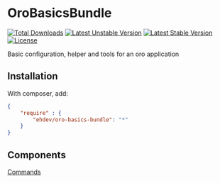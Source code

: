 OroBasicsBundle
=========
[![Total Downloads](https://poser.pugx.org/ehdev/oro-basics-bundle/downloads)](https://packagist.org/packages/ehdev/oro-basics-bundle)
[![Latest Unstable Version](https://poser.pugx.org/ehdev/oro-basics-bundle/v/unstable)](//packagist.org/packages/ehdev/oro-basics-bundle)
[![Latest Stable Version](https://poser.pugx.org/ehdev/oro-basics-bundle/version)](https://packagist.org/packages/ehdev/oro-basics-bundle)
[![License](https://poser.pugx.org/ehdev/oro-basics-bundle/license)](https://packagist.org/packages/ehdev/oro-basics-bundle)

Basic configuration, helper and tools for an oro application

Installation
------------

With composer, add:

```json
{
    "require" : {
        "ehdev/oro-basics-bundle": "*"
    }
}
```

Components
----------
[Commands](./Resources/doc/Commands.md)
